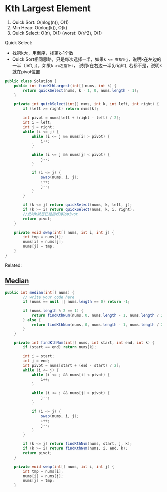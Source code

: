# Kth Largest Element

1. Quick Sort: O\(nlog\(n\)\), O\(1\)
2. Min Heap: O\(nlog\(k\)\), O\(k\)
3. Quick Select: O\(n\), O\(1\)    \(worst: O\(n^2\), O\(1\)

Quick Select:

* 找第k大，用倒序，找第k-1个数
* Quick Sort相同思路，只是每次选择一半，如果`k <= 右指针j`，说明k在左边的一半（left, j），如果`k >=左指针i`， 说明k在右边一半\(i,right\), 若都不是，说明k就在pivot位置

```java
public class Solution {
    public int findKthLargest(int[] nums, int k) {
        return quickSelect(nums, k - 1, 0, nums.length - 1);
    }

    private int quickSelect(int[] nums, int k, int left, int right) {
        if (left >= right) return nums[k];

        int pivot = nums[left + (right - left) / 2];
        int i = left;
        int j = right;
        while (i <= j) {
            while (i <= j && nums[i] > pivot) {
                i++;
            }

            while (i <= j && nums[j] < pivot) {
                j--;
            }

            if (i <= j) {
                swap(nums, i, j);
                i++;
                j--;
            }
        }

        if (k <= j) return quickSelect(nums, k, left, j);
        if (k >= i) return quickSelect(nums, k, i, right);
        //此时k就是已经排好序的pivot
        return pivot;
    }

    private void swap(int[] nums, int i, int j) {
        int tmp = nums[i];
        nums[i] = nums[j];
        nums[j] = tmp;
    }
}
```

Related:

## [Median](http://www.lintcode.com/en/problem/median/)

```java
public int median(int[] nums) {
        // write your code here
        if (nums == null || nums.length == 0) return -1;

        if (nums.length % 2 == 1) {
            return findKthNum(nums, 0, nums.length - 1, nums.length / 2);
        } else {
            return findKthNum(nums, 0, nums.length - 1, nums.length / 2 - 1);
        }
    }

    private int findKthNum(int[] nums, int start, int end, int k) {
        if (start == end) return nums[k];

        int i = start;
        int j = end;
        int pivot = nums[start + (end - start) / 2];
        while (i <= j) {
            while (i <= j && nums[i] < pivot) {
                i++;
            }

            while (i <= j && nums[j] > pivot) {
                j--;
            }

            if (i <= j) {
                swap(nums, i, j);
                i++;
                j--;
            }
        }

        if (k <= j) return findKthNum(nums, start, j, k);
        if (k >= i) return findKthNum(nums, i, end, k);
        return pivot;
    }

    private void swap(int[] nums, int i, int j) {
        int tmp = nums[i];
        nums[i] = nums[j];
        nums[j] = tmp;
    }
```



